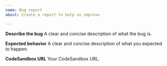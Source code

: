 ```yaml
---
name: Bug report
about: Create a report to help us improve

---
```


**Describe the bug**
A clear and concise description of what the bug is.

**Expected behavior**
A clear and concise description of what you expected to happen.

<!--
Please reproduce your problem with the below codesandbox template:

https://codesandbox.io/s/react-editext-template-5twrh

And include its URL
-->

**CodeSandbox URL** Your CodeSandbox URL.

